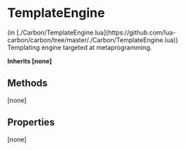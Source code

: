 <h1 class="class-title">TemplateEngine</h1>
<span class="file-link">(in [./Carbon/TemplateEngine.lua](https://github.com/lua-carbon/carbon/tree/master/./Carbon/TemplateEngine.lua))</span><br/>
Templating engine targeted at metaprogramming.

**Inherits [none]**

## Methods
[none]

## Properties
[none]
